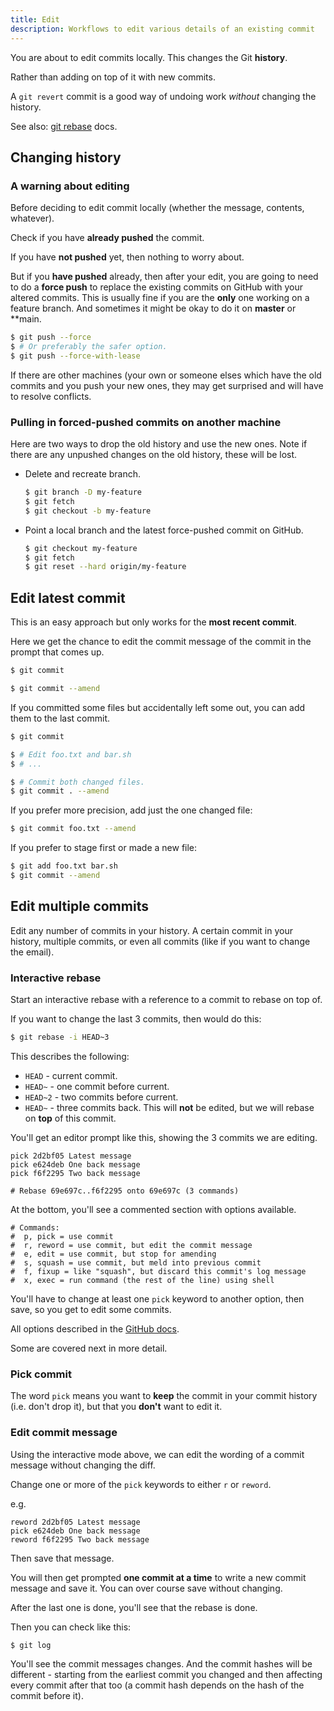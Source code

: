 ```yaml
---
title: Edit
description: Workflows to edit various details of an existing commit
---
```


You are about to edit commits locally. This changes the Git **history**.

Rather than adding on top of it with new commits. 

A `git revert` commit is a good way of undoing work _without_ changing the history.

See also: [git rebase](https://git-scm.com/docs/git-rebase) docs.


## Changing history

### A warning about editing

Before deciding to edit commit locally (whether the message, contents, whatever).

Check if you have **already pushed** the commit. 

If you have **not pushed** yet, then nothing to worry about.

But if you **have pushed** already, then after your edit, you are going to need to do a **force push** to replace the existing commits on GitHub with your altered commits. This is usually fine if you are the **only** one working on a feature branch. And sometimes it might be okay to do it on **master** or **main.

```sh
$ git push --force
$ # Or preferably the safer option.
$ git push --force-with-lease
```

If there are other machines (your own or someone elses which have the old commits and you push your new ones, they may get surprised and will have to resolve conflicts.

### Pulling in forced-pushed commits on another machine

Here are two ways to drop the old history and use the new ones. Note if there are any unpushed changes on the old history, these will be lost.

- Delete and recreate branch.
    ```sh
    $ git branch -D my-feature
    $ git fetch
    $ git checkout -b my-feature
    ```
- Point a local branch and the latest force-pushed commit on GitHub.
  ```sh
  $ git checkout my-feature
  $ git fetch
  $ git reset --hard origin/my-feature
  ```


## Edit latest commit

This is an easy approach but only works for the **most recent commit**.

Here we get the chance to edit the commit message of the commit in the prompt that comes up.

```sh
$ git commit

$ git commit --amend
```

If you committed some files but accidentally left some out, you can add them to the last commit.

```sh
$ git commit

$ # Edit foo.txt and bar.sh
$ # ...

$ # Commit both changed files.
$ git commit . --amend
```

If you prefer more precision, add just the one changed file:

```sh
$ git commit foo.txt --amend
```

If you prefer to stage first or made a new file:

```sh
$ git add foo.txt bar.sh
$ git commit --amend
```


## Edit multiple commits

Edit any number of commits in your history. A certain commit in your history, multiple commits, or even all commits (like if you want to change the email).

### Interactive rebase

Start an interactive rebase with a reference to a commit to rebase on top of. 

If you want to change the last 3 commits, then would do this:

```sh
$ git rebase -i HEAD~3
```

This describes the following:

- `HEAD` - current commit.
- `HEAD~` - one commit before current.
- `HEAD~2` - two commits before current.
- `HEAD~` - three commits back. This will **not** be edited, but we will rebase on **top** of this commit.

You'll get an editor prompt like this, showing the 3 commits we are editing.

```
pick 2d2bf05 Latest message
pick e624deb One back message
pick f6f2295 Two back message

# Rebase 69e697c..f6f2295 onto 69e697c (3 commands)
```

At the bottom, you'll see a commented section with options available. 

```
# Commands:
#  p, pick = use commit
#  r, reword = use commit, but edit the commit message
#  e, edit = use commit, but stop for amending
#  s, squash = use commit, but meld into previous commit
#  f, fixup = like "squash", but discard this commit's log message
#  x, exec = run command (the rest of the line) using shell
```

You'll have to change at least one `pick` keyword to another option, then save, so you get to edit some commits.

All options described in the [GitHub docs](https://docs.github.com/en/github/using-git/about-git-rebase).

Some are covered next in more detail.

### Pick commit

The word `pick` means you want to **keep** the commit in your commit history (i.e. don't drop it), but that you **don't** want to edit it.

### Edit commit message

Using the interactive mode above, we can edit the wording of a commit message without changing the diff.

Change one or more of the `pick` keywords to either `r` or `reword`.

e.g.

```
reword 2d2bf05 Latest message
pick e624deb One back message
reword f6f2295 Two back message
```

Then save that message.

You will then get prompted **one commit at a time** to write a new commit message and save it. You can over course save without changing.

After the last one is done, you'll see that the rebase is done.

Then you can check like this:

```sh
$ git log
```

You'll see the commit messages changes. And the commit hashes will be different - starting from the earliest commit you changed and then affecting every commit after that too (a commit hash depends on the hash of the commit before it).
